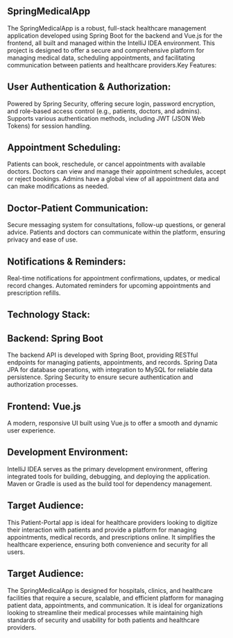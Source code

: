 ## SpringMedicalApp
The SpringMedicalApp is a robust, full-stack healthcare management application developed using Spring Boot for the backend and Vue.js for the frontend, all built and managed within the IntelliJ IDEA environment. This project is designed to offer a secure and comprehensive platform for managing medical data, scheduling appointments, and facilitating communication between patients and healthcare providers.Key Features:

## User Authentication & Authorization:
Powered by Spring Security, offering secure login, password encryption, and role-based access control (e.g., patients, doctors, and admins).
Supports various authentication methods, including JWT (JSON Web Tokens) for session handling.

## Appointment Scheduling:
Patients can book, reschedule, or cancel appointments with available doctors.
Doctors can view and manage their appointment schedules, accept or reject bookings.
Admins have a global view of all appointment data and can make modifications as needed.

## Doctor-Patient Communication:
Secure messaging system for consultations, follow-up questions, or general advice.
Patients and doctors can communicate within the platform, ensuring privacy and ease of use.

## Notifications & Reminders:
Real-time notifications for appointment confirmations, updates, or medical record changes.
Automated reminders for upcoming appointments and prescription refills.

## Technology Stack:
## Backend: Spring Boot

The backend API is developed with Spring Boot, providing RESTful endpoints for managing patients, appointments, and records.
Spring Data JPA for database operations, with integration to MySQL  for reliable data persistence.
Spring Security to ensure secure authentication and authorization processes.

## Frontend: Vue.js
A modern, responsive UI built using Vue.js to offer a smooth and dynamic user experience.

## Development Environment:
IntelliJ IDEA serves as the primary development environment, offering integrated tools for building, debugging, and deploying the application. Maven or Gradle is used as the build tool for dependency management.
## Target Audience:

This Patient-Portal app is ideal for healthcare providers looking to digitize their interaction with patients and provide a platform for managing appointments, medical records, and prescriptions online. It simplifies the healthcare experience, ensuring both convenience and security for all users.
## Target Audience:

The SpringMedicalApp is designed for hospitals, clinics, and healthcare facilities that require a secure, scalable, and efficient platform for managing patient data, appointments, and communication. It is ideal for organizations looking to streamline their medical processes while maintaining high standards of security and usability for both patients and healthcare providers.
